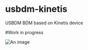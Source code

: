 # usbdm-kinetis

USBDM BDM based on Kinetis device

#Work in progress

![An image](https://raw.githubusercontent.com/podonoghue/usbdm-kinetis/master/Hardware/USBDM_Kinetis_MK22F/USBDM_Kinetis_MK22F.png "Board Image")
